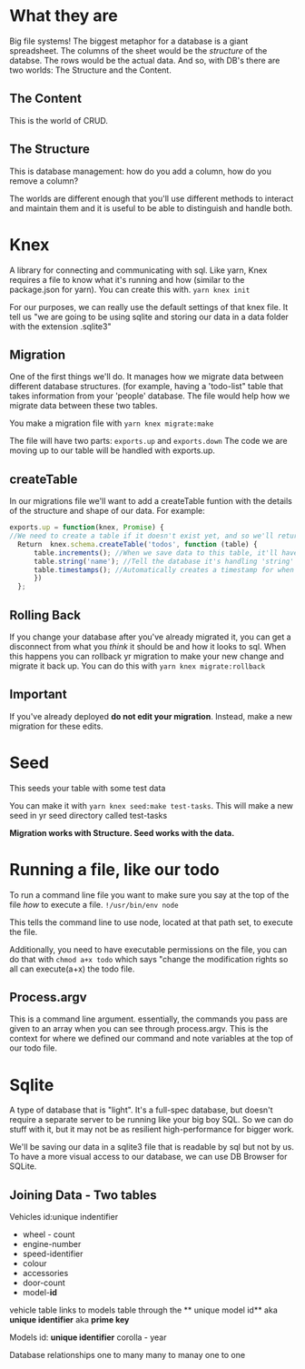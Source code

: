 <!--Title: Databases Overview -->
<!--Subtitle: What they are, why they are, when they are, and where -->

# What they are

Big file systems!  The biggest metaphor for a database is a giant spreadsheet.  The columns of the sheet would be the _structure_ of the databse.  The rows would be the actual data.  And so, with DB's there are two worlds: The Structure and the Content.

## The Content
This is the world of CRUD.  

## The Structure
This is database management: how do you add a column, how do you remove a column?  

The worlds are different enough that you'll use different methods to interact and maintain them and it is useful to be able to distinguish and handle both.

# Knex
A library for connecting and communicating with sql.  Like yarn, Knex requires a file to know what it's running and how (similar to the package.json for yarn).  You can create this with.
`yarn knex init`

For our purposes, we can really use the default settings of that knex file.  It tell us "we are going to be using sqlite and storing our data in a data folder with the extension .sqlite3"

## Migration
One of the first things we'll do.  It manages how we migrate data between different database structures.  (for example, having a 'todo-list" table that takes information from your 'people' database.  The file would help how we migrate data between these two tables.

You make a migration file with `yarn knex migrate:make`

The file will have two parts: `exports.up` and `exports.down`  The code we are moving up to our table will be handled with exports.up.

## createTable
In our migrations file we'll want to add a createTable funtion with the details of the structure and shape of our data.  For example:

```js
exports.up = function(knex, Promise) {
//We need to create a table if it doesn't exist yet, and so we'll return the values of the below function.
  Return  knex.schema.createTable('todos', function (table) {
      table.increments(); //When we save data to this table, it'll have an id that increments automatically.
      table.string('name'); //Tell the database it's handling 'string' data with the name 'name'.
      table.timestamps(); //Automatically creates a timestamp for when the data was added.
      })
  };
```

## Rolling Back

If you change your database after you've already migrated it, you can get a disconnect from what you _think_ it should be and how it looks to sql.  When this happens you can rollback yr migration to make your new change and migrate it back up.  You can do this with `yarn knex migrate:rollback`

## Important

If you've already deployed **do not edit your migration**.  Instead, make a new migration for these edits.

# Seed
This seeds your table with some test data 

You can make it with `yarn knex seed:make test-tasks`.  This will make a new seed in yr seed directory called test-tasks

**Migration works with Structure. Seed works with the data.**

# Running a file, like our todo
To run a command line file you want to make sure you say at the top of the file _how_ to execute a file.
`!/usr/bin/env node`

This tells the command line to use node, located at that path set, to execute the file.

Additionally, you need to have executable permissions on the file, you can do that with
`chmod a+x todo`  which says "change the modification rights so all can execute(a+x) the todo file.

## Process.argv

This is a command line argument.  essentially, the commands you pass are given to an array when you can see through process.argv. This is the context for where we defined our command and note variables at the top of our todo file.  

# Sqlite
A type of database that is "light".  It's a full-spec database, but doesn't require a separate server to be running like your big boy SQL.  So we can do stuff with it, but it may not be as resilient high-performance for bigger work.  

We'll be saving our data in a sqlite3 file that is readable by sql but not by us.   To have a more visual access to our database, we can use DB Browser for SQLite.


## Joining Data - Two tables

Vehicles
id:unique indentifier
* wheel - count
* engine-number
* speed-identifier
* colour
* accessories
* door-count
* model-**id**

vehicle table links to models table through the ** unique model id** aka **unique identifier** aka **prime key**

Models 
id: **unique identifier**
corolla - year


Database relationships
one to many
many to manay 
one to one

